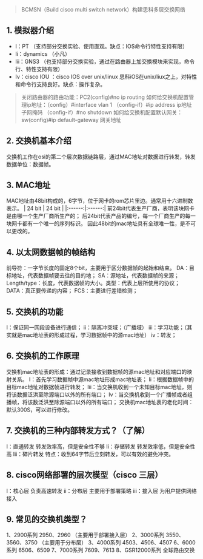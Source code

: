 
>  BCMSN（Build  cisco  multi  switch  network）构建思科多层交换网络

## 1. 模拟器介绍
* I：PT （支持部分交换实验、使用直观。缺点：IOS命令行特性支持有限）
* Ii：dynamics （小凡）
* Iii：GNS3 （也支持部分交换实验，通过在路由器上加交换模块来实现，命令行、特性支持有限）
* Iv：cisco IOU ：cisco  IOS  over  unix/linux  思科iOS在unix/liux之上，对特性和命令行支持良好。缺点：操作复杂。


> 关闭路由器的路由功能：PC2(config)#no ip routing
> 如何给交换机配置管理ip地址：（config）#interface  vlan  1
>                              （config-if）#ip  address  ip地址   子网掩码
>                               （config-if）#no  shutdown
> 如何给交换机配置默认网关：sw(config)#ip default-gateway  网关地址

## 2. 交换机基本介绍
交换机工作在osi的第二个层次数据链路层，通过MAC地址对数据进行转发，转发数据单位：数据帧。

## 3. MAC地址
MAC地址由48bit构成的，6字节，位于网卡的rom芯片里边。通常用十六进制数表示。
| 24 bit | 24 bit |
|:------:|:------:|
前24bit代表生产厂商，表明该块网卡是由哪一个生产厂商所生产的；
后24bit代表产品的编号，每一个厂商生产的每一块网卡都有一个唯一的序列标识。
因此48bit的mac地址具有全球唯一性，是不可以更改的。

## 4. 以太网数据帧的帧结构


前导符：一字节长度的固定8个bit，主要用于区分数据帧的起始和结束。
DA：目标地址，代表数据帧要去往的目的地；
SA：源地址，代表数据帧的来源；
Length/type：长度，代表数据帧的大小。类型：代表上层所使用的协议；
DATA：真正要传递的内容；
FCS：主要进行差错检测；

## 5. 交换机的功能
I：保证同一网段设备进行通信；
ii：隔离冲突域；（广播域）
iii：学习功能；（其实就是mac地址表的形成过程，学习数据帧中的源mac地址）
iv：转发；

## 6. 交换机的工作原理
交换机mac地址表的形成：通过记录接收到数据帧的源mac地址和对应端口的映射关系。
I：首先学习数据帧中源mac地址形成mac地址表；
Ii：根据数据帧中的目标mac地址对数据帧进行转发；
Iii：当交换机收到一个未知目标mac地址，则将该数据泛洪至除源端口以外的所有端口；
Iv：当交换机收到一个广播帧或者组播帧，将该数泛洪至除源端口以外的所有端口；
交换机mac地址表的老化时间：默认300S，可以进行修改。

## 7. 交换机的三种内部转发方式？（了解）
I：直通转发  转发效率高，但是安全性不够
Ii：存储转发  转发效率低，但是安全性高
Iii：碎片转发  特点：收到64字节后立刻转发，可以有效的避免冲突。

## 8. cisco网络部署的层次模型（cisco 三层）
I：核心层    负责高速转发
ii：分布层   主要用于部署策略
iii：接入层   为用户提供网络接入

## 9. 常见的交换机类型？
1、2900系列  2950、2960  （主要用于部署接入层）
2、3000系列  3550、3560、3750  （主要用于分布层）
3、4000系列  4503、4506、4507
6、6000系列  6506、6509
7、7000系列  7609、7613
8、GSR12000系列  全球路由交换
